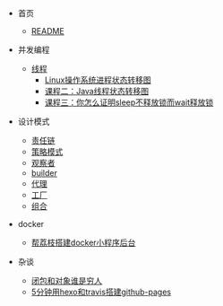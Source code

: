 * 首页
  * [README](README.md)
* 并发编程
  * [线程](并发编程/线程/线程目录.md)
      * [Linux操作系统进程状态转移图](并发编程/线程/Linux操作系统进程状态转移图.md)
      * [课程二：Java线程状态转移图](并发编程/线程/课程二：Java线程状态转移图.md)
      * [课程三：你怎么证明sleep不释放锁而wait释放锁](并发编程/线程/课程三：你怎么证明sleep不释放锁而wait释放锁.md)
  
* 设计模式

  * [责任链](设计模式之责任链.md)
  * [策略模式](设计模式之策略模式.md)
  * [观察者](设计模式之观察者.md)
  * [builder](设计模式之builder.md)
  * [代理](设计模式之代理.md)
  * [工厂](设计模式之工厂.md)
  * [组合](设计模式之组合模式.md)


* docker

  * [帮荔枝搭建docker小程序后台](帮荔枝搭建docker小程序后台.md)

* 杂谈

  * [闭包和对象谁是穷人](闭包是穷人的对象，对象是穷人的闭包.md)
  * [5分钟用hexo和travis搭建github-pages](5分钟用hexo和travis搭建github-pages.md)
  